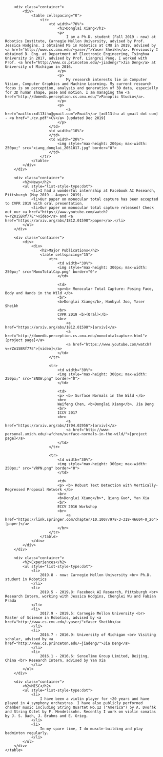<html xmlns="http://www.w3.org/1999/xhtml">

<head>
<title> Donglai Xiang </title>
<meta http-equiv="Content-Type" content="text/html; charset=utf-8" />
<link href='https://fonts.googleapis.com/css?family=Open+Sans:300,600' rel='stylesheet' type='text/css'>
<link rel="stylesheet" type="text/css" href="style.css">
</head>

<body>
	<table border="0" cellpadding="15" cellspacing="0" width="1000">

		<div class="container">
			<div>
				<table cellspacing="0">
					<tr>
						<td width="70%">
							<h1>Donglai Xiang</h1>
							<p>
								I am a Ph.D. student (Fall 2019 - now) at Robotics Institute, Carnegie Mellon University, advised by Prof. Jessica Hodgins. I obtained MS in Robotics at CMU in 2019, advised by <a href="http://www.cs.cmu.edu/~yaser/">Yaser Sheikh</a>. Previously I obtained B. Eng. at Department of Electronic Engineering, Tsinghua University in 2017, advised by Prof. Liangrui Peng. I worked with Prof. <a href="http://www.cs.princeton.edu/~jiadeng/">Jia Deng</a> at University of Michigan in 2016.
							</p>
							<p>
								My research interests lie in Computer Vision, Computer Graphics and Machine Learning. My current research focus is on perception, analysis and generation of 3D data, especially for 3D human shape, pose and motion. I am managing the <a href="http://domedb.perception.cs.cmu.edu/">Panoptic Studio</a>.
							</p>
							<p>
								<a href="mailto:xdl13thu@gmail.com">Email</a> [xdl13thu at gmail dot com] - <a href="./cv.pdf">CV</a> [updated Dec 2019]
							</p>
						</td>
						<td width="10%">
						</td>
						<td width="20%">
							<img style="max-height: 200px; max-width: 250px;" src="xiang_donglai_2051017.jpg" border="0">
						</td>
					</tr>
				</table>
			</div>
		</div>

		<div class="container">
			<h2>News</h2>
			<ul style="list-style-type:dot">
				<li>I had a wonderful internship at Facebook AI Research, Pittsburgh (May 2019 - August 2019).
				<li>Our paper on monocular total capture has been accepted to CVPR 2019 with oral presentation.
				<li>Our paper on monocular total capture released! Check out our <a href="https://www.youtube.com/watch?v=rZn15BRf77E">video</a> and <a href="https://arxiv.org/abs/1812.01598">paper</a>.</li>
			</ul>
		</div>

		<div class="container">
			<div>
				<div>
					<h2>Major Publications</h2>
					<table cellspacing="15">
						<tr>
							<td width="30%">
							<img style="max-height: 300px; max-width: 250px;" src="MonoTotalCap.png" border="0">
							</td>

							<td>
							<p><b> Monocular Total Capture: Posing Face, Body and Hands in the Wild </b>
							<br>
							<b>Donglai Xiang</b>, Hanbyul Joo, Yaser Sheikh
							<br>
							CVPR 2019 <b>(Oral)</b>
							<br>
								<a href="https://arxiv.org/abs/1812.01598">[arxiv]</a>
								<a href="http://domedb.perception.cs.cmu.edu/monototalcapture.html">[project page]</a>
								<a href="https://www.youtube.com/watch?v=rZn15BRf77E">[video]</a>
							</td>
						</tr>

						<tr>
							<td width="30%">
							<img style="max-height: 300px; max-width: 250px;" src="SNOW.png" border="0">
							</td>

							<td>
							<p> <b> Surface Normals in the Wild </b>
							<br>
							Weifeng Chen, <b>Donglai Xiang</b>, Jia Deng
							<br>
							ICCV 2017
							<br>
								<a href="https://arxiv.org/abs/1704.02956">[arxiv]</a>
								<a href="http://www-personal.umich.edu/~wfchen/surface-normals-in-the-wild/">[project page]</a>
							</td>
						</tr>

						<tr>
							<td width="30%">
							<img style="max-height: 300px; max-width: 250px;" src="VRPN.png" border="0">
							</td>

							<td>
							<p> <b> Robust Text Detection with Vertically-Regressed Proposal Network </b>
							<br>
							<b>Donglai Xiang</b>*, Qiang Guo*, Yan Xia
							<br>
							ECCV 2016 Workshop
							<br>
								<a href="https://link.springer.com/chapter/10.1007/978-3-319-46604-0_26">[paper]</a>
							</br>
						</tr>
					</table>
				</div>
			</div>
		</div>

		<div class="container">
			<h2>Experiences</h2>
			<ul style="list-style-type:dot">
				<li>
					2019.8 - now: Carnegie Mellon University <br> Ph.D. student in Robotics
				</li>
				<li>
					2019.5 - 2019.8: Facebook AI Research, Pittsburgh <br> Research Intern, working with Jessica Hodgins, Chenglei Wu and Fabian Prada
				</li>
				<li>
					2017.9 - 2019.5: Carnegie Mellon University <br> Master of Science in Robotics, advised by <a href="http://www.cs.cmu.edu/~yaser/">Yaser Sheikh</a>
				</li>
				<li>
					2016.7 - 2016.9: University of Michigan <br> Visiting scholar, advised by <a href="http://www.cs.princeton.edu/~jiadeng/">Jia Deng</a>
				</li>
				<li>
					2016.1 - 2016.6: SenseTime Group Limited, Beijing, China <br> Research Intern, advised by Yan Xia
				</li>
			</ul>
		</div>

		<div class="container">
			<h2>MISC</h2>
			<ul style="list-style-type:dot">
				<li>
					I have been a violin player for ~20 years and have played in 4 symphony orchestras. I have also publicly performed chamber music including String Quartet No.12 ("America") by A. Dvořák and String Octet by F. Mendelssohn. Recently I work on violin sonatas by J. S. Bach, J. Brahms and E. Grieg.
				</li>
				<li>
					In my spare time, I do muscle-building and play badminton regularly.
				</li>
			</ul>
		</div>
	</table>
</body>
</html>
